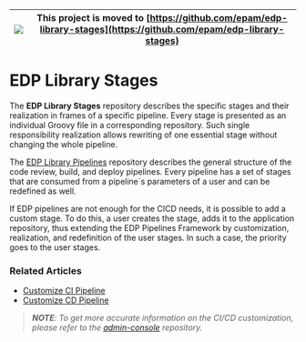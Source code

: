 |![](https://upload.wikimedia.org/wikipedia/commons/thumb/1/17/Warning.svg/156px-Warning.svg.png) | This project is moved to [https://github.com/epam/edp-library-stages](https://github.com/epam/edp-library-stages)
|---|---|

# EDP Library Stages

The **EDP Library Stages** repository describes the specific stages and their realization in frames of a specific pipeline. 
Every stage is presented as an individual Groovy file in a corresponding repository. Such single responsibility 
realization allows rewriting of one essential stage without changing the whole pipeline. 

The [EDP Library Pipelines](https://github.com/epmd-edp/edp-library-pipelines/blob/master/README.md#edp-library-pipelines) repository describes the general structure of the code review, build, and deploy pipelines.
Every pipeline has a set of stages that are consumed from a pipeline`s parameters of a user and can be redefined 
as well. 

If EDP pipelines are not enough for the CICD needs, it is possible to add a custom stage. To do this, a user 
creates the stage, adds it to the application repository, thus extending the EDP Pipelines Framework by customization, 
realization, and redefinition of the user stages. In such a case, the priority goes to the user stages.

### Related Articles

- [Customize CI Pipeline](https://github.com/epmd-edp/admin-console/blob/master/documentation/cicd_customization/customize_ci_pipeline.md#customize-ci-pipeline)
- [Customize CD Pipeline](https://github.com/epmd-edp/admin-console/blob/master/documentation/cicd_customization/customize-deploy-pipeline.md#customize-cd-pipeline)

>_**NOTE**: To get more accurate information on the CI/CD customization, please refer to the [admin-console](https://github.com/epmd-edp/admin-console/tree/master#edp-admin-console) repository._
